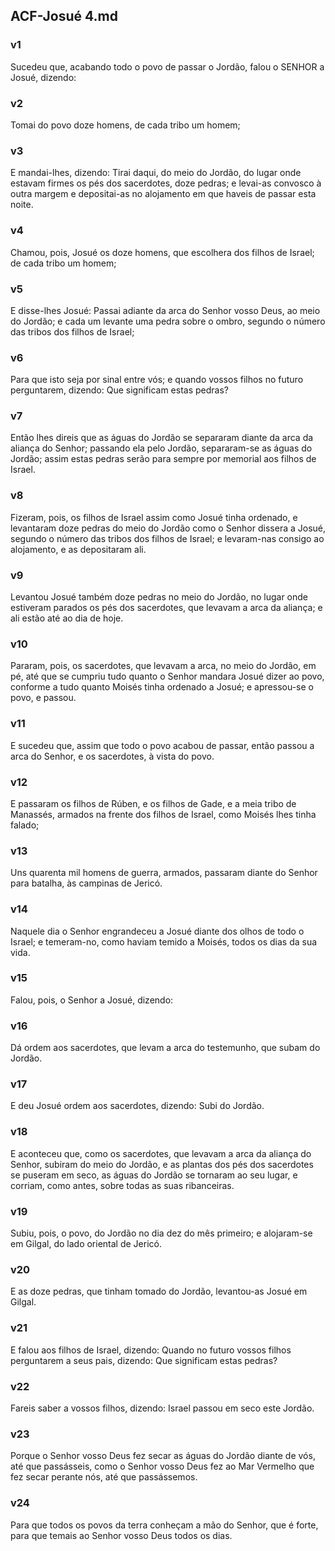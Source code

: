 ## ACF-Josué 4.md
### v1
 Sucedeu que, acabando todo o povo de passar o Jordão, falou o SENHOR a Josué, dizendo:
### v2
 Tomai do povo doze homens, de cada tribo um homem;
### v3
 E mandai-lhes, dizendo: Tirai daqui, do meio do Jordão, do lugar onde estavam firmes os pés dos sacerdotes, doze pedras; e levai-as convosco à outra margem e depositai-as no alojamento em que haveis de passar esta noite.
### v4
 Chamou, pois, Josué os doze homens, que escolhera dos filhos de Israel; de cada tribo um homem;
### v5
 E disse-lhes Josué: Passai adiante da arca do Senhor vosso Deus, ao meio do Jordão; e cada um levante uma pedra sobre o ombro, segundo o número das tribos dos filhos de Israel;
### v6
 Para que isto seja por sinal entre vós; e quando vossos filhos no futuro perguntarem, dizendo: Que significam estas pedras?
### v7
 Então lhes direis que as águas do Jordão se separaram diante da arca da aliança do Senhor; passando ela pelo Jordão, separaram-se as águas do Jordão; assim estas pedras serão para sempre por memorial aos filhos de Israel.
### v8
 Fizeram, pois, os filhos de Israel assim como Josué tinha ordenado, e levantaram doze pedras do meio do Jordão como o Senhor dissera a Josué, segundo o número das tribos dos filhos de Israel; e levaram-nas consigo ao alojamento, e as depositaram ali.
### v9
 Levantou Josué também doze pedras no meio do Jordão, no lugar onde estiveram parados os pés dos sacerdotes, que levavam a arca da aliança; e ali estão até ao dia de hoje.
### v10
 Pararam, pois, os sacerdotes, que levavam a arca, no meio do Jordão, em pé, até que se cumpriu tudo quanto o Senhor mandara Josué dizer ao povo, conforme a tudo quanto Moisés tinha ordenado a Josué; e apressou-se o povo, e passou.
### v11
 E sucedeu que, assim que todo o povo acabou de passar, então passou a arca do Senhor, e os sacerdotes, à vista do povo.
### v12
 E passaram os filhos de Rúben, e os filhos de Gade, e a meia tribo de Manassés, armados na frente dos filhos de Israel, como Moisés lhes tinha falado;
### v13
 Uns quarenta mil homens de guerra, armados, passaram diante do Senhor para batalha, às campinas de Jericó.
### v14
 Naquele dia o Senhor engrandeceu a Josué diante dos olhos de todo o Israel; e temeram-no, como haviam temido a Moisés, todos os dias da sua vida.
### v15
 Falou, pois, o Senhor a Josué, dizendo:
### v16
 Dá ordem aos sacerdotes, que levam a arca do testemunho, que subam do Jordão.
### v17
 E deu Josué ordem aos sacerdotes, dizendo: Subi do Jordão.
### v18
 E aconteceu que, como os sacerdotes, que levavam a arca da aliança do Senhor, subiram do meio do Jordão, e as plantas dos pés dos sacerdotes se puseram em seco, as águas do Jordão se tornaram ao seu lugar, e corriam, como antes, sobre todas as suas ribanceiras.
### v19
 Subiu, pois, o povo, do Jordão no dia dez do mês primeiro; e alojaram-se em Gilgal, do lado oriental de Jericó.
### v20
 E as doze pedras, que tinham tomado do Jordão, levantou-as Josué em Gilgal.
### v21
 E falou aos filhos de Israel, dizendo: Quando no futuro vossos filhos perguntarem a seus pais, dizendo: Que significam estas pedras?
### v22
 Fareis saber a vossos filhos, dizendo: Israel passou em seco este Jordão.
### v23
 Porque o Senhor vosso Deus fez secar as águas do Jordão diante de vós, até que passásseis, como o Senhor vosso Deus fez ao Mar Vermelho que fez secar perante nós, até que passássemos.
### v24
 Para que todos os povos da terra conheçam a mão do Senhor, que é forte, para que temais ao Senhor vosso Deus todos os dias.
